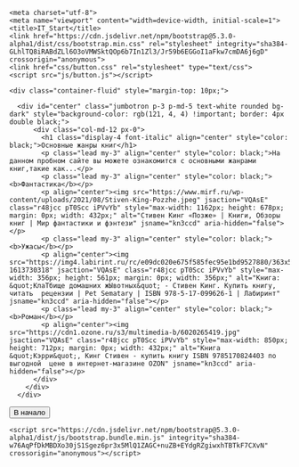 

<!doctype html>
<html lang="en">
  <head>

    <meta charset="utf-8">
    <meta name="viewport" content="width=device-width, initial-scale=1">
    <title>IT_Start</title>
    <link href="https://cdn.jsdelivr.net/npm/bootstrap@5.3.0-alpha1/dist/css/bootstrap.min.css" rel="stylesheet" integrity="sha384-GLhlTQ8iRABdZLl6O3oVMWSktQOp6b7In1Zl3/Jr59b6EGGoI1aFkw7cmDA6j6gD" crossorigin="anonymous">
    <link href="css/button.css" rel="stylesheet" type="text/css">
    <script src="js/button.js"></script>
  <script src="js/jquery-3.6.0.min.js"></script>
<script src="js/include-html.min.js"></script>

  </head>
  <body>
    <div include-html="header.html" id="header_file"></div>





    <div class="container-fluid" style="margin-top: 10px;">

      <div id="center" class="jumbotron p-3 p-md-5 text-white rounded bg-dark" style="background-color: rgb(121, 4, 4) !important; border: 4px double black;">
          <div class="col-md-12 px-0">
            <h1 class="display-4 font-italic" align="center" style="color: black;">Основные жанры книг</h1>
            <p class="lead my-3" align="center" style="color: black;">На данном пробном сайте вы можете ознакомится с основными жанрами книг,такие как...</p>
            <p class="lead my-3" align="center" style="color: black;"><b>Фантастика</b></p>
            <p align="center"><img src="https://www.mirf.ru/wp-content/uploads/2021/08/Stiven-King-Pozzhe.jpeg" jsaction="VQAsE" class="r48jcc pT0Scc iPVvYb" style="max-width: 1162px; height: 678px; margin: 0px; width: 432px;" alt="Стивен Кинг «Позже» | Книги, Обзоры книг | Мир фантастики и фэнтези" jsname="kn3ccd" aria-hidden="false"></p>
            <p class="lead my-3" align="center" style="color: black;"><b>Ужасы</b></p>
            <p align="center"><img src="https://img4.labirint.ru/rc/e09dc020e675f585fec95e1bd9527880/363x561q80/books56/558152/cover.jpg?1613730318" jsaction="VQAsE" class="r48jcc pT0Scc iPVvYb" style="max-width: 356px; height: 561px; margin: 0px; width: 356px;" alt="Книга: &quot;КлаТбище домашних жЫвотных&quot; - Стивен Кинг. Купить книгу, читать  рецензии | Pet Sematary | ISBN 978-5-17-099626-1 | Лабиринт" jsname="kn3ccd" aria-hidden="false"></p>
            <p class="lead my-3" align="center" style="color: black;"><b>Роман</b></p>
            <p align="center"><img src="https://cdn1.ozone.ru/s3/multimedia-b/6020265419.jpg" jsaction="VQAsE" class="r48jcc pT0Scc iPVvYb" style="max-width: 850px; height: 712px; margin: 0px; width: 432px;" alt="Книга &quot;Кэрри&quot;, Кинг Стивен - купить книгу ISBN 9785170824403 по выгодной  цене в интернет-магазине OZON" jsname="kn3ccd" aria-hidden="false"></p>
          </div>
        </div>
      </div>


<div include-html="footer.html" id="footer_file"></div>
      <button onclick="topFunction()" id="myBtn" title="Go to top">В начало</button>



    <script src="https://cdn.jsdelivr.net/npm/bootstrap@5.3.0-alpha1/dist/js/bootstrap.bundle.min.js" integrity="sha384-w76AqPfDkMBDXo30jS1Sgez6pr3x5MlQ1ZAGC+nuZB+EYdgRZgiwxhTBTkF7CXvN" crossorigin="anonymous"></script>
  </body>
</html>
